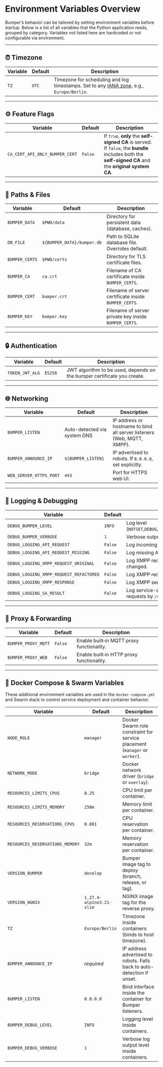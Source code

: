 # Environment Variables Overview

Bumper’s behavior can be tailored by setting environment variables before startup.
Below is a list of all variables that the Python application reads, grouped by category.
Variables not listed here are hardcoded or not configurable via environment.

---

## ⏰ Timezone

| Variable | Default | Description                                                                                                                                              |
| -------- | ------- | -------------------------------------------------------------------------------------------------------------------------------------------------------- |
| `TZ`     | `UTC`   | Timezone for scheduling and log timestamps. Set to any [IANA zone](https://en.wikipedia.org/wiki/List_of_tz_database_time_zones), e.g., `Europe/Berlin`. |

---

## ⚙️ Feature Flags

| Variable                       | Default | Description                                                                                                                                           |
| ------------------------------ | ------- | ----------------------------------------------------------------------------------------------------------------------------------------------------- |
| `CA_CERT_API_ONLY_BUMPER_CERT` | `False` | If `true`, **only** the **self-signed CA** is served. If `false`, the **bundle** includes both the **self-signed CA** and the **original system CA**. |

---

## 📁 Paths & Files

| Variable       | Default                    | Description                                           |
| -------------- | -------------------------- | ----------------------------------------------------- |
| `BUMPER_DATA`  | `$PWD/data`                | Directory for persistent data (database, caches).     |
| `DB_FILE`      | `${BUMPER_DATA}/bumper.db` | Path to SQLite database file. Overrides default.      |
| `BUMPER_CERTS` | `$PWD/certs`               | Directory for TLS certificate files.                  |
| `BUMPER_CA`    | `ca.crt`                   | Filename of CA certificate inside `BUMPER_CERTS`.     |
| `BUMPER_CERT`  | `bumper.crt`               | Filename of server certificate inside `BUMPER_CERTS`. |
| `BUMPER_KEY`   | `bumper.key`               | Filename of server private key inside `BUMPER_CERTS`. |

---

## 🔒 Authentication

| Variable        | Default | Description                                                             |
| --------------- | ------- | ----------------------------------------------------------------------- |
| `TOKEN_JWT_ALG` | `ES256` | JWT algorithm to be used, depends on the bumper certificate you create. |

---

## 🌐 Networking

| Variable                | Default                      | Description                                                            |
| ----------------------- | ---------------------------- | ---------------------------------------------------------------------- |
| `BUMPER_LISTEN`         | Auto-detected via system DNS | IP address or hostname to bind all server listeners (Web, MQTT, XMPP). |
| `BUMPER_ANNOUNCE_IP`    | `${BUMPER_LISTEN}`           | IP advertised to robots. If `0.0.0.0`, set explicitly.                 |
| `WEB_SERVER_HTTPS_PORT` | `443`                        | Port for HTTPS web UI.                                                 |

---

## 🚦 Logging & Debugging

| Variable                                | Default | Description                                                       |
| --------------------------------------- | ------- | ----------------------------------------------------------------- |
| `DEBUG_BUMPER_LEVEL`                    | `INFO`  | Log level (`NOTSET`,`DEBUG`,`INFO`,`WARNING`,`ERROR`,`CRITICAL`). |
| `DEBUG_BUMPER_VERBOSE`                  | `1`     | Verbose output per log line (integer `0`,`1`,`2`).                |
| `DEBUG_LOGGING_API_REQUEST`             | `False` | Log incoming API requests.                                        |
| `DEBUG_LOGGING_API_REQUEST_MISSING`     | `False` | Log missing API parameters/details.                               |
| `DEBUG_LOGGING_XMPP_REQUEST_ORIGINAL`   | `False` | Log XMPP request before internal changed.                         |
| `DEBUG_LOGGING_XMPP_REQUEST_REFACTORED` | `False` | Log XMPP request after internal changed.                          |
| `DEBUG_LOGGING_XMPP_RESPONSE`           | `False` | Log XMPP server responses.                                        |
| `DEBUG_LOGGING_SA_RESULT`               | `False` | Log service-autonomy outputs from API requests by `/sa`.          |

---

## 🔗 Proxy & Forwarding

| Variable            | Default | Description                               |
| ------------------- | ------- | ----------------------------------------- |
| `BUMPER_PROXY_MQTT` | `False` | Enable built‑in MQTT proxy functionality. |
| `BUMPER_PROXY_WEB`  | `False` | Enable built‑in HTTP proxy functionality. |

---

## 🚢 Docker Compose & Swarm Variables

These additional environment variables are used in the `docker-compose.yml` and Swarm stack to control service deployment and container behavior.

| Variable                        | Default                  | Description                                                                 |
| ------------------------------- | ------------------------ | --------------------------------------------------------------------------- |
| `NODE_ROLE`                     | `manager`                | Docker Swarm role constraint for service placement (`manager` or `worker`). |
| `NETWORK_MODE`                  | `bridge`                 | Docker network driver (`bridge` or `overlay`).                              |
| `RESOURCES_LIMITS_CPUS`         | `0.25`                   | CPU limit per container.                                                    |
| `RESOURCES_LIMITS_MEMORY`       | `250m`                   | Memory limit per container.                                                 |
| `RESOURCES_RESERVATIONS_CPUS`   | `0.001`                  | CPU reservation per container.                                              |
| `RESOURCES_RESERVATIONS_MEMORY` | `32m`                    | Memory reservation per container.                                           |
| `VERSION_BUMPER`                | `develop`                | Bumper image tag to deploy (branch, release, or tag).                       |
| `VERSION_NGNIX`                 | `1.27.4-alpine3.21-slim` | NGINX image tag for the reverse proxy.                                      |
| `TZ`                            | `Europe/Berlin`          | Timezone inside containers (binds to host timezone).                        |
| `BUMPER_ANNOUNCE_IP`            | _required_               | IP address advertised to robots. Falls back to auto-detection if unset.     |
| `BUMPER_LISTEN`                 | `0.0.0.0`                | Bind interface inside the container for Bumper listeners.                   |
| `BUMPER_DEBUG_LEVEL`            | `INFO`                   | Logging level inside containers.                                            |
| `BUMPER_DEBUG_VERBOSE`          | `1`                      | Verbose log output level inside containers.                                 |
